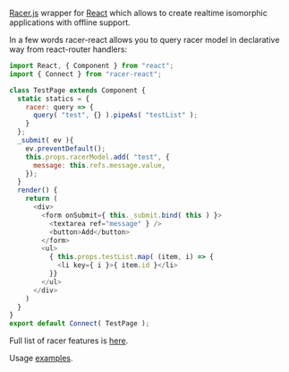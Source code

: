[Racer.js](https://github.com/derbyjs/racer) wrapper for [React](https://facebook.github.io/react/) which allows to create realtime isomorphic applications with offline support.

In a few words racer-react allows you to query racer model in declarative way from react-router handlers:

```javascript
import React, { Component } from "react";
import { Connect } from "racer-react";

class TestPage extends Component {
  static statics = {
    racer: query => {
      query( "test", {} ).pipeAs( "testList" );
    }
  };
  _submit( ev ){
    ev.preventDefault();
    this.props.racerModel.add( "test", {
      message: this.refs.message.value,
    });
  }
  render() {
    return (
      <div>
        <form onSubmit={ this._submit.bind( this ) }>
          <textarea ref="message" } />
          <button>Add</button>
        </form>
        <ul>
          { this.props.testList.map( (item, i) => {
            <li key={ i }>{ item.id }</li>
          }}
        </ul>
      </div>
    )
  }
}
export default Connect( TestPage );
```
Full list of racer features is [here](https://github.com/derbyjs/racer#features).

Usage [examples](https://github.com/droganov/rkta).
